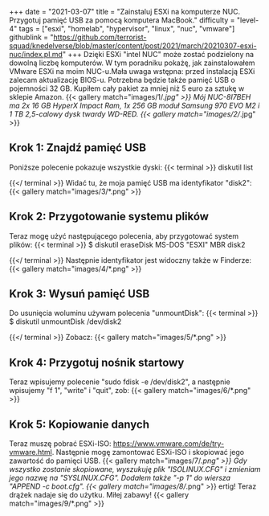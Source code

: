 +++
date = "2021-03-07"
title = "Zainstaluj ESXi na komputerze NUC. Przygotuj pamięć USB za pomocą komputera MacBook."
difficulty = "level-4"
tags = ["esxi", "homelab", "hypervisor", "linux", "nuc", "vmware"]
githublink = "https://github.com/terrorist-squad/knedelverse/blob/master/content/post/2021/march/20210307-esxi-nuc/index.pl.md"
+++
Dzięki ESXi "intel NUC" może zostać podzielony na dowolną liczbę komputerów. W tym poradniku pokażę, jak zainstalowałem VMware ESXi na moim NUC-u.Mała uwaga wstępna: przed instalacją ESXi zalecam aktualizację BIOS-u. Potrzebna będzie także pamięć USB o pojemności 32 GB. Kupiłem cały pakiet za mniej niż 5 euro za sztukę w sklepie Amazon.
{{< gallery match="images/1/*.jpg" >}}
Mój NUC-8I7BEH ma 2x 16 GB HyperX Impact Ram, 1x 256 GB moduł Samsung 970 EVO M2 i 1 TB 2,5-calowy dysk twardy WD-RED.
{{< gallery match="images/2/*.jpg" >}}

## Krok 1: Znajdź pamięć USB
Poniższe polecenie pokazuje wszystkie dyski:
{{< terminal >}}
diskutil list

{{</ terminal >}}
Widać tu, że moja pamięć USB ma identyfikator "disk2":
{{< gallery match="images/3/*.png" >}}

## Krok 2: Przygotowanie systemu plików
Teraz mogę użyć następującego polecenia, aby przygotować system plików:
{{< terminal >}}
$ diskutil eraseDisk MS-DOS "ESXI" MBR disk2

{{</ terminal >}}
Następnie identyfikator jest widoczny także w Finderze:
{{< gallery match="images/4/*.png" >}}

## Krok 3: Wysuń pamięć USB
Do usunięcia woluminu używam polecenia "unmountDisk":
{{< terminal >}}
$ diskutil unmountDisk /dev/disk2

{{</ terminal >}}
Zobacz:
{{< gallery match="images/5/*.png" >}}

## Krok 4: Przygotuj nośnik startowy
Teraz wpisujemy polecenie "sudo fdisk -e /dev/disk2", a następnie wpisujemy "f 1", "write" i "quit", zob:
{{< gallery match="images/6/*.png" >}}

## Krok 5: Kopiowanie danych
Teraz muszę pobrać ESXi-ISO: https://www.vmware.com/de/try-vmware.html. Następnie mogę zamontować ESXi-ISO i skopiować jego zawartość do pamięci USB.
{{< gallery match="images/7/*.png" >}}
Gdy wszystko zostanie skopiowane, wyszukuję plik "ISOLINUX.CFG" i zmieniam jego nazwę na "SYSLINUX.CFG". Dodałem także "-p 1" do wiersza "APPEND -c boot.cfg".
{{< gallery match="images/8/*.png" >}}
ertig! Teraz drążek nadaje się do użytku. Miłej zabawy!
{{< gallery match="images/9/*.png" >}}
